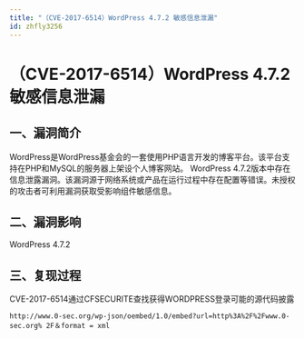 ```yaml
---
title: "（CVE-2017-6514）WordPress 4.7.2 敏感信息泄漏"
id: zhfly3256
---
```


# （CVE-2017-6514）WordPress 4.7.2 敏感信息泄漏

## 一、漏洞简介

WordPress是WordPress基金会的一套使用PHP语言开发的博客平台。该平台支持在PHP和MySQL的服务器上架设个人博客网站。 WordPress 4.7.2版本中存在信息泄露漏洞。该漏洞源于网络系统或产品在运行过程中存在配置等错误。未授权的攻击者可利用漏洞获取受影响组件敏感信息。

## 二、漏洞影响

WordPress 4.7.2

## 三、复现过程

CVE-2017-6514通过CFSECURITE查找获得WORDPRESS登录可能的源代码披露

```
http://www.0-sec.org/wp-json/oembed/1.0/embed?url=http%3A%2F%2Fwww.0-sec.org% 2F＆format = xml 
```